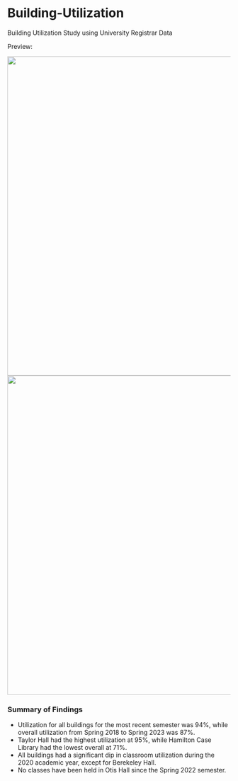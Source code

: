 # Building-Utilization
Building Utilization Study using University Registrar Data

Preview:

<img src="https://github.com/user-attachments/assets/a1fad6e9-c2e9-4593-be01-0424eabad961" width="720">

<img src="https://github.com/user-attachments/assets/c4d7cf03-7727-407e-b6a7-e9d569ff18f3" width="720">

### Summary of Findings

* Utilization for all buildings for the most recent semester was 94%, while overall utilization from Spring 2018 to Spring 2023 was 87%.
* Taylor Hall had the highest utilization at 95%, while Hamilton Case Library had the lowest overall at 71%.
* All buildings had a significant dip in classroom utilization during the 2020 academic year, except for Berekeley Hall.
* No classes have been held in Otis Hall since the Spring 2022 semester. 
